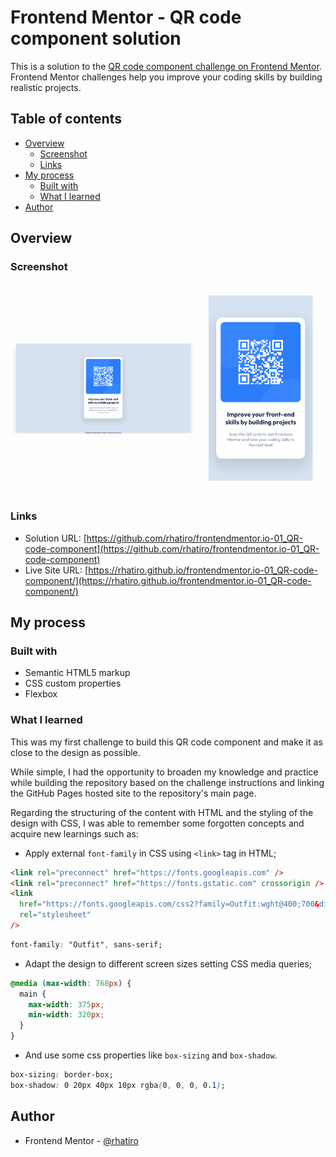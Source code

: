 # Frontend Mentor - QR code component solution

This is a solution to the [QR code component challenge on Frontend Mentor](https://www.frontendmentor.io/challenges/qr-code-component-iux_sIO_H). Frontend Mentor challenges help you improve your coding skills by building realistic projects.

## Table of contents

- [Overview](#overview)
  - [Screenshot](#screenshot)
  - [Links](#links)
- [My process](#my-process)
  - [Built with](#built-with)
  - [What I learned](#what-i-learned)
- [Author](#author)

## Overview

### Screenshot

<div style = "
  display: flex;
  flex-direction: row;
  flex-wrap: nowrap;
  justify-content: center;
  align-items: center;
  ">
  <div>
    <img 
      src = "./design/solution/Screenshot-solution-desktop-design.png" 
      alt = "Screenshot solution desktop-design"
      style = "
        max-width: 100%;
        max-height: 100vh;
      ">
  </div>
  <div style = "margin: 20px;">
    <img 
      src = "./design/solution/Screenshot-solution-mobile-design.png" 
      alt = "Screenshot solution mobile-design"
      style = "
        max-width: 100%;
        max-height: 100vh;
      ">
  </div>
</div>

### Links

- Solution URL: [https://github.com/rhatiro/frontendmentor.io-01_QR-code-component](https://github.com/rhatiro/frontendmentor.io-01_QR-code-component)
- Live Site URL: [https://rhatiro.github.io/frontendmentor.io-01_QR-code-component/](https://rhatiro.github.io/frontendmentor.io-01_QR-code-component/)

## My process

### Built with

- Semantic HTML5 markup
- CSS custom properties
- Flexbox

### What I learned

This was my first challenge to build this QR code component and make it as close to the design as possible.

While simple, I had the opportunity to broaden my knowledge and practice while building the repository based on the challenge instructions and linking the GitHub Pages hosted site to the repository's main page.

Regarding the structuring of the content with HTML and the styling of the design with CSS, I was able to remember some forgotten concepts and acquire new learnings such as:

- Apply external `font-family` in CSS using `<link>` tag in HTML;

```html
<link rel="preconnect" href="https://fonts.googleapis.com" />
<link rel="preconnect" href="https://fonts.gstatic.com" crossorigin />
<link
  href="https://fonts.googleapis.com/css2?family=Outfit:wght@400;700&display=swap"
  rel="stylesheet"
/>
```

```css
font-family: "Outfit", sans-serif;
```

- Adapt the design to different screen sizes setting CSS media queries;

```css
@media (max-width: 768px) {
  main {
    max-width: 375px;
    min-width: 320px;
  }
}
```

- And use some css properties like `box-sizing` and `box-shadow`.

```css
box-sizing: border-box;
box-shadow: 0 20px 40px 10px rgba(0, 0, 0, 0.1);
```

## Author

- Frontend Mentor - [@rhatiro](https://www.frontendmentor.io/profile/rhatiro)
